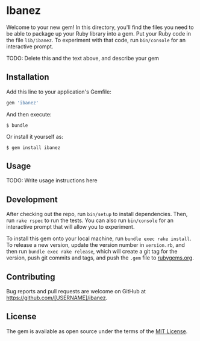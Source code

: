# Ibanez

Welcome to your new gem! In this directory, you'll find the files you need to be able to package up your Ruby library into a gem. Put your Ruby code in the file `lib/ibanez`. To experiment with that code, run `bin/console` for an interactive prompt.

TODO: Delete this and the text above, and describe your gem

## Installation

Add this line to your application's Gemfile:

```ruby
gem 'ibanez'
```

And then execute:

    $ bundle

Or install it yourself as:

    $ gem install ibanez

## Usage

TODO: Write usage instructions here

## Development

After checking out the repo, run `bin/setup` to install dependencies. Then, run `rake rspec` to run the tests. You can also run `bin/console` for an interactive prompt that will allow you to experiment.

To install this gem onto your local machine, run `bundle exec rake install`. To release a new version, update the version number in `version.rb`, and then run `bundle exec rake release`, which will create a git tag for the version, push git commits and tags, and push the `.gem` file to [rubygems.org](https://rubygems.org).

## Contributing

Bug reports and pull requests are welcome on GitHub at https://github.com/[USERNAME]/ibanez.


## License

The gem is available as open source under the terms of the [MIT License](http://opensource.org/licenses/MIT).


